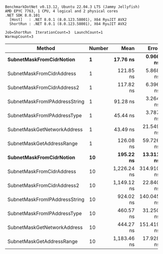 ```

BenchmarkDotNet v0.13.12, Ubuntu 22.04.3 LTS (Jammy Jellyfish)
AMD EPYC 7763, 1 CPU, 4 logical and 2 physical cores
.NET SDK 8.0.101
  [Host]   : .NET 8.0.1 (8.0.123.58001), X64 RyuJIT AVX2
  ShortRun : .NET 8.0.1 (8.0.123.58001), X64 RyuJIT AVX2

Job=ShortRun  IterationCount=3  LaunchCount=1  
WarmupCount=3  

```
| Method                        | Number | Mean        | Error      | StdDev    | Min         | Max         | Gen0   | Allocated |
|------------------------------ |------- |------------:|-----------:|----------:|------------:|------------:|-------:|----------:|
| **SubnetMaskFromCidrNotion**      | **1**      |    **17.76 ns** |   **0.966 ns** |  **0.053 ns** |    **17.71 ns** |    **17.82 ns** | **0.0007** |      **56 B** |
| SubnetMaskFromCidrAddress     | 1      |   121.85 ns |   5.868 ns |  0.322 ns |   121.63 ns |   122.22 ns | 0.0012 |     112 B |
| SubnetMaskFromCidrAddress2    | 1      |   117.82 ns |   6.396 ns |  0.351 ns |   117.56 ns |   118.22 ns | 0.0012 |     112 B |
| SubnetMaskFromIPAddressString | 1      |    91.28 ns |   3.264 ns |  0.179 ns |    91.16 ns |    91.49 ns | 0.0006 |      56 B |
| SubnetMaskFromIPAddressType   | 1      |    45.44 ns |   3.787 ns |  0.208 ns |    45.22 ns |    45.62 ns | 0.0010 |      88 B |
| SubnetMaskGetNetworkAddress   | 1      |    43.49 ns |  21.549 ns |  1.181 ns |    42.79 ns |    44.85 ns | 0.0007 |      56 B |
| SubnetMaskGetAddressRange     | 1      |   126.08 ns |  59.726 ns |  3.274 ns |   122.73 ns |   129.27 ns | 0.0019 |     168 B |
| **SubnetMaskFromCidrNotion**      | **10**     |   **195.22 ns** |  **13.311 ns** |  **0.730 ns** |   **194.39 ns** |   **195.77 ns** | **0.0067** |     **560 B** |
| SubnetMaskFromCidrAddress     | 10     | 1,226.24 ns | 314.910 ns | 17.261 ns | 1,215.72 ns | 1,246.16 ns | 0.0134 |    1120 B |
| SubnetMaskFromCidrAddress2    | 10     | 1,149.12 ns |  22.840 ns |  1.252 ns | 1,147.83 ns | 1,150.33 ns | 0.0134 |    1120 B |
| SubnetMaskFromIPAddressString | 10     |   924.02 ns | 140.045 ns |  7.676 ns |   917.53 ns |   932.49 ns | 0.0067 |     560 B |
| SubnetMaskFromIPAddressType   | 10     |   460.57 ns |  31.250 ns |  1.713 ns |   459.11 ns |   462.46 ns | 0.0105 |     880 B |
| SubnetMaskGetNetworkAddress   | 10     |   444.27 ns | 151.419 ns |  8.300 ns |   435.07 ns |   451.19 ns | 0.0067 |     560 B |
| SubnetMaskGetAddressRange     | 10     | 1,183.46 ns |  17.928 ns |  0.983 ns | 1,182.37 ns | 1,184.27 ns | 0.0191 |    1680 B |
